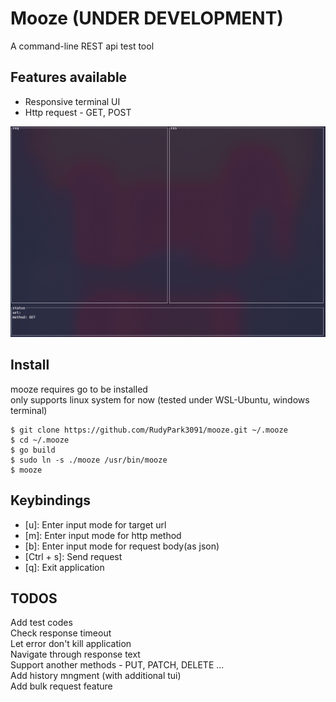 # Mooze (**UNDER DEVELOPMENT**)
A command-line REST api test tool  
  
## Features available
- Responsive terminal UI
- Http request - GET, POST  
  
![0-0-1-image](./asset/image/0-0-1.gif)
  
## Install
mooze requires go to be installed  
only supports linux system for now (tested under WSL-Ubuntu, windows terminal)  
```
$ git clone https://github.com/RudyPark3091/mooze.git ~/.mooze
$ cd ~/.mooze
$ go build
$ sudo ln -s ./mooze /usr/bin/mooze
$ mooze
```
  
## Keybindings
- \[u\]: Enter input mode for target url  
- \[m\]: Enter input mode for http method  
- \[b\]: Enter input mode for request body(as json)  
- \[Ctrl + s\]: Send request  
- \[q\]: Exit application  
  
## TODOS
Add test codes  
Check response timeout  
Let error don't kill application  
Navigate through response text  
Support another methods - PUT, PATCH, DELETE ...  
Add history mngment (with additional tui)  
Add bulk request feature  
